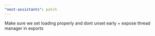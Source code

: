 ```yaml
---
"next-assistants": patch
---
```


Make sure we set loading properly and dont unset early + expose thread manager in exports
